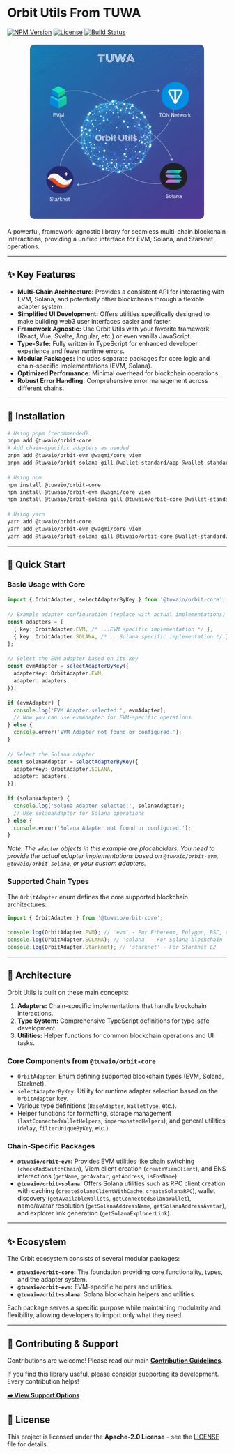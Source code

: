 # Orbit Utils From TUWA

[![NPM Version](https://img.shields.io/npm/v/@tuwaio/orbit-core.svg)](https://www.npmjs.com/package/@tuwaio/orbit-core)
[![License](https://img.shields.io/npm/l/@tuwaio/orbit-core.svg)](./LICENSE)
[![Build Status](https://img.shields.io/github/actions/workflow/status/TuwaIO/orbit/release.yml?branch=main)](https://github.com/TuwaIO/orbit/actions)


<img src="https://raw.githubusercontent.com/TuwaIO/workflows/refs/heads/main/preview/repos/orbit_utils.png" alt="Orbit Utils" width="400" style="border-radius: 10px; text-align: center; margin-bottom: 20px; margin-top: 20px; margin-left: auto; margin-right: auto; display: block;" />

A powerful, framework-agnostic library for seamless multi-chain blockchain interactions, providing a unified interface for EVM, Solana, and Starknet operations.

---

## ✨ Key Features

* **Multi-Chain Architecture:** Provides a consistent API for interacting with EVM, Solana, and potentially other blockchains through a flexible adapter system.
* **Simplified UI Development:** Offers utilities specifically designed to make building web3 user interfaces easier and faster.
* **Framework Agnostic:** Use Orbit Utils with your favorite framework (React, Vue, Svelte, Angular, etc.) or even vanilla JavaScript.
* **Type-Safe:** Fully written in TypeScript for enhanced developer experience and fewer runtime errors.
* **Modular Packages:** Includes separate packages for core logic and chain-specific implementations (EVM, Solana).
* **Optimized Performance:** Minimal overhead for blockchain operations.
* **Robust Error Handling:** Comprehensive error management across different chains.

---

## 💾 Installation

```bash
# Using pnpm (recommended)
pnpm add @tuwaio/orbit-core
# Add chain-specific adapters as needed
pnpm add @tuwaio/orbit-evm @wagmi/core viem
pnpm add @tuwaio/orbit-solana gill @wallet-standard/app @wallet-standard/ui-core @wallet-standard/ui-registry

# Using npm
npm install @tuwaio/orbit-core
npm install @tuwaio/orbit-evm @wagmi/core viem
npm install @tuwaio/orbit-solana gill @tuwaio/orbit-core @wallet-standard/app @wallet-standard/ui-core @wallet-standard/ui-registry

# Using yarn
yarn add @tuwaio/orbit-core
yarn add @tuwaio/orbit-evm @wagmi/core viem
yarn add @tuwaio/orbit-solana gill @tuwaio/orbit-core @wallet-standard/app @wallet-standard/ui-core @wallet-standard/ui-registry
````

-----

## 🚀 Quick Start

### Basic Usage with Core

```typescript
import { OrbitAdapter, selectAdapterByKey } from '@tuwaio/orbit-core';

// Example adapter configuration (replace with actual implementations)
const adapters = [
  { key: OrbitAdapter.EVM, /* ...EVM specific implementation */ },
  { key: OrbitAdapter.SOLANA, /* ...Solana specific implementation */ }
];

// Select the EVM adapter based on its key
const evmAdapter = selectAdapterByKey({
  adapterKey: OrbitAdapter.EVM,
  adapter: adapters,
});

if (evmAdapter) {
  console.log('EVM Adapter selected:', evmAdapter);
  // Now you can use evmAdapter for EVM-specific operations
} else {
  console.error('EVM Adapter not found or configured.');
}

// Select the Solana adapter
const solanaAdapter = selectAdapterByKey({
  adapterKey: OrbitAdapter.SOLANA,
  adapter: adapters,
});

if (solanaAdapter) {
  console.log('Solana Adapter selected:', solanaAdapter);
  // Use solanaAdapter for Solana operations
} else {
  console.error('Solana Adapter not found or configured.');
}
```

*Note: The `adapter` objects in this example are placeholders. You need to provide the actual adapter implementations based on `@tuwaio/orbit-evm`, `@tuwaio/orbit-solana`, or your custom adapters.*

### Supported Chain Types

The `OrbitAdapter` enum defines the core supported blockchain architectures:

```typescript
import { OrbitAdapter } from '@tuwaio/orbit-core';

console.log(OrbitAdapter.EVM); // 'evm' - For Ethereum, Polygon, BSC, etc.
console.log(OrbitAdapter.SOLANA); // 'solana' - For Solana blockchain
console.log(OrbitAdapter.Starknet); // 'starknet' - For Starknet L2
```

-----

## 🔧 Architecture

Orbit Utils is built on these main concepts:

1.  **Adapters:** Chain-specific implementations that handle blockchain interactions.
2.  **Type System:** Comprehensive TypeScript definitions for type-safe development.
3.  **Utilities:** Helper functions for common blockchain operations and UI tasks.

### Core Components from `@tuwaio/orbit-core`

* `OrbitAdapter`: Enum defining supported blockchain types (EVM, Solana, Starknet).
* `selectAdapterByKey`: Utility for runtime adapter selection based on the `OrbitAdapter` key.
* Various type definitions (`BaseAdapter`, `WalletType`, etc.).
* Helper functions for formatting, storage management (`lastConnectedWalletHelpers`, `impersonatedHelpers`), and general utilities (`delay`, `filterUniqueByKey`, etc.).

### Chain-Specific Packages

* **`@tuwaio/orbit-evm`:** Provides EVM utilities like chain switching (`checkAndSwitchChain`), Viem client creation (`createViemClient`), and ENS interactions (`getName`, `getAvatar`, `getAddress`, `isEnsName`).
* **`@tuwaio/orbit-solana`:** Offers Solana utilities such as RPC client creation with caching (`createSolanaClientWithCache`, `createSolanaRPC`), wallet discovery (`getAvailableWallets`, `getConnectedSolanaWallet`), name/avatar resolution (`getSolanaAddressName`, `getSolanaAddressAvatar`), and explorer link generation (`getSolanaExplorerLink`).

-----

## ✨ Ecosystem

The Orbit ecosystem consists of several modular packages:

* **`@tuwaio/orbit-core`:** The foundation providing core functionality, types, and the adapter system.
* **`@tuwaio/orbit-evm`:** EVM-specific helpers and utilities.
* **`@tuwaio/orbit-solana`:** Solana blockchain helpers and utilities.

Each package serves a specific purpose while maintaining modularity and flexibility, allowing developers to import only what they need.

---

## 🤝 Contributing & Support

Contributions are welcome! Please read our main **[Contribution Guidelines](https://github.com/TuwaIO/workflows/blob/main/CONTRIBUTING.md)**.

If you find this library useful, please consider supporting its development. Every contribution helps!

[**➡️ View Support Options**](https://github.com/TuwaIO/workflows/blob/main/Donation.md)

## 📄 License

This project is licensed under the **Apache-2.0 License** - see the [LICENSE](./LICENSE) file for details.
